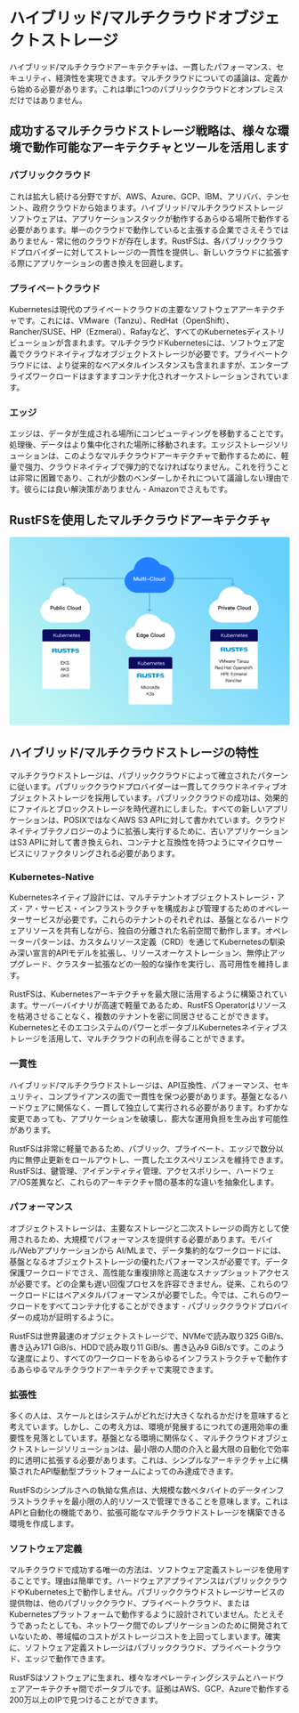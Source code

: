 # ハイブリッド/マルチクラウドオブジェクトストレージ

ハイブリッド/マルチクラウドアーキテクチャは、一貫したパフォーマンス、セキュリティ、経済性を実現できます。マルチクラウドについての議論は、定義から始める必要があります。これは単に1つのパブリッククラウドとオンプレミスだけではありません。

## 成功するマルチクラウドストレージ戦略は、様々な環境で動作可能なアーキテクチャとツールを活用します

### パブリッククラウド

これは拡大し続ける分野ですが、AWS、Azure、GCP、IBM、アリババ、テンセント、政府クラウドから始まります。ハイブリッド/マルチクラウドストレージソフトウェアは、アプリケーションスタックが動作するあらゆる場所で動作する必要があります。単一のクラウドで動作していると主張する企業でさえそうではありません - 常に他のクラウドが存在します。RustFSは、各パブリッククラウドプロバイダーに対してストレージの一貫性を提供し、新しいクラウドに拡張する際にアプリケーションの書き換えを回避します。

### プライベートクラウド

Kubernetesは現代のプライベートクラウドの主要なソフトウェアアーキテクチャです。これには、VMware（Tanzu）、RedHat（OpenShift）、Rancher/SUSE、HP（Ezmeral）、Rafayなど、すべてのKubernetesディストリビューションが含まれます。マルチクラウドKubernetesには、ソフトウェア定義でクラウドネイティブなオブジェクトストレージが必要です。プライベートクラウドには、より従来的なベアメタルインスタンスも含まれますが、エンタープライズワークロードはますますコンテナ化されオーケストレーションされています。

### エッジ

エッジは、データが生成される場所にコンピューティングを移動することです。処理後、データはより集中化された場所に移動されます。エッジストレージソリューションは、このようなマルチクラウドアーキテクチャで動作するために、軽量で強力、クラウドネイティブで弾力的でなければなりません。これを行うことは非常に困難であり、これが少数のベンダーしかそれについて議論しない理由です。彼らには良い解決策がありません - Amazonでさえもです。

## RustFSを使用したマルチクラウドアーキテクチャ

![マルチクラウドアーキテクチャ](images/multi-cloud-architecture.png)

## ハイブリッド/マルチクラウドストレージの特性

マルチクラウドストレージは、パブリッククラウドによって確立されたパターンに従います。パブリッククラウドプロバイダーは一貫してクラウドネイティブオブジェクトストレージを採用しています。パブリッククラウドの成功は、効果的にファイルとブロックストレージを時代遅れにしました。すべての新しいアプリケーションは、POSIXではなくAWS S3 APIに対して書かれています。クラウドネイティブテクノロジーのように拡張し実行するために、古いアプリケーションはS3 APIに対して書き換えられ、コンテナと互換性を持つようにマイクロサービスにリファクタリングされる必要があります。

### Kubernetes-Native

Kubernetesネイティブ設計には、マルチテナントオブジェクトストレージ・アズ・ア・サービス・インフラストラクチャを構成および管理するためのオペレーターサービスが必要です。これらのテナントのそれぞれは、基盤となるハードウェアリソースを共有しながら、独自の分離された名前空間で動作します。オペレーターパターンは、カスタムリソース定義（CRD）を通じてKubernetesの馴染み深い宣言的APIモデルを拡張し、リソースオーケストレーション、無停止アップグレード、クラスター拡張などの一般的な操作を実行し、高可用性を維持します。

RustFSは、Kubernetesアーキテクチャを最大限に活用するように構築されています。サーバーバイナリが高速で軽量であるため、RustFS Operatorはリソースを枯渇させることなく、複数のテナントを密に同居させることができます。KubernetesとそのエコシステムのパワーとポータブルKubernetesネイティブストレージを活用して、マルチクラウドの利点を得ることができます。

### 一貫性

ハイブリッド/マルチクラウドストレージは、API互換性、パフォーマンス、セキュリティ、コンプライアンスの面で一貫性を保つ必要があります。基盤となるハードウェアに関係なく、一貫して独立して実行される必要があります。わずかな変更であっても、アプリケーションを破壊し、膨大な運用負担を生み出す可能性があります。

RustFSは非常に軽量であるため、パブリック、プライベート、エッジで数分以内に無停止更新をロールアウトし、一貫したエクスペリエンスを維持できます。RustFSは、鍵管理、アイデンティティ管理、アクセスポリシー、ハードウェア/OS差異など、これらのアーキテクチャ間の基本的な違いを抽象化します。

### パフォーマンス

オブジェクトストレージは、主要なストレージと二次ストレージの両方として使用されるため、大規模でパフォーマンスを提供する必要があります。モバイル/Webアプリケーションから AI/MLまで、データ集約的なワークロードには、基盤となるオブジェクトストレージの優れたパフォーマンスが必要です。データ保護ワークロードでさえ、高性能な重複排除と高速なスナップショットアクセスが必要です。どの企業も遅い回復プロセスを許容できません。従来、これらのワークロードにはベアメタルパフォーマンスが必要でした。今では、これらのワークロードをすべてコンテナ化することができます - パブリッククラウドプロバイダーの成功が証明するように。

RustFSは世界最速のオブジェクトストレージで、NVMeで読み取り325 GiB/s、書き込み171 GiB/s、HDDで読み取り11 GiB/s、書き込み9 GiB/sです。このような速度により、すべてのワークロードをあらゆるインフラストラクチャで動作するあらゆるマルチクラウドアーキテクチャで実現できます。

### 拡張性

多くの人は、スケールとはシステムがどれだけ大きくなれるかだけを意味すると考えています。しかし、この考え方は、環境が発展するにつれての運用効率の重要性を見落としています。基盤となる環境に関係なく、マルチクラウドオブジェクトストレージソリューションは、最小限の人間の介入と最大限の自動化で効率的に透明に拡張する必要があります。これは、シンプルなアーキテクチャ上に構築されたAPI駆動型プラットフォームによってのみ達成できます。

RustFSのシンプルさへの執拗な焦点は、大規模な数ペタバイトのデータインフラストラクチャを最小限の人的リソースで管理できることを意味します。これはAPIと自動化の機能であり、拡張可能なマルチクラウドストレージを構築できる環境を作成します。

### ソフトウェア定義

マルチクラウドで成功する唯一の方法は、ソフトウェア定義ストレージを使用することです。理由は簡単です。ハードウェアアプライアンスはパブリッククラウドやKubernetes上で動作しません。パブリッククラウドストレージサービスの提供物は、他のパブリッククラウド、プライベートクラウド、またはKubernetesプラットフォームで動作するように設計されていません。たとえそうであったとしても、ネットワーク間でのレプリケーションのために開発されていないため、帯域幅のコストがストレージコストを上回ってしまいます。確実に、ソフトウェア定義ストレージはパブリッククラウド、プライベートクラウド、エッジで動作できます。

RustFSはソフトウェアに生まれ、様々なオペレーティングシステムとハードウェアアーキテクチャ間でポータブルです。証拠はAWS、GCP、Azureで動作する200万以上のIPで見つけることができます。

